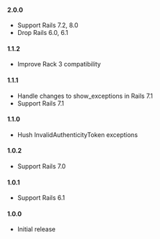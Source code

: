 #### 2.0.0

- Support Rails 7.2, 8.0
- Drop Rails 6.0, 6.1

#### 1.1.2

- Improve Rack 3 compatibility

#### 1.1.1

- Handle changes to show_exceptions in Rails 7.1
- Support Rails 7.1

#### 1.1.0

- Hush InvalidAuthenticityToken exceptions

#### 1.0.2

- Support Rails 7.0

#### 1.0.1

- Support Rails 6.1

#### 1.0.0

- Initial release
